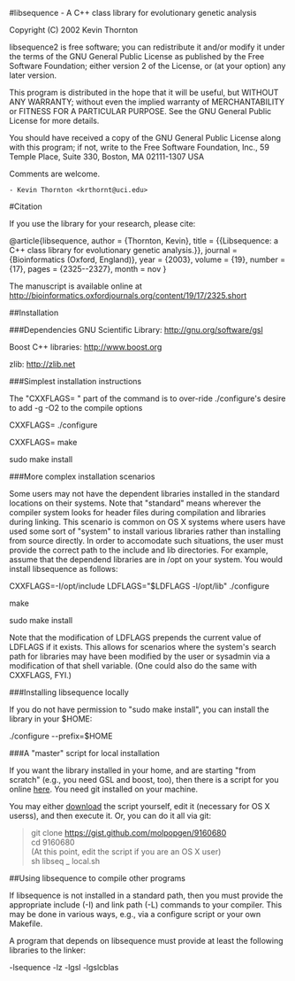 #libsequence - A C++ class library for evolutionary genetic analysis



  Copyright (C) 2002 Kevin Thornton

  libsequence2 is free software; you can redistribute it and/or modify
  it under the terms of the GNU General Public License as published by
  the Free Software Foundation; either version 2 of the License, or
  (at your option) any later version.

  This program is distributed in the hope that it will be useful,
  but WITHOUT ANY WARRANTY; without even the implied warranty of
  MERCHANTABILITY or FITNESS FOR A PARTICULAR PURPOSE.  See the
  GNU General Public License for more details.

  You should have received a copy of the GNU General Public License
  along with this program; if not, write to the Free Software
  Foundation, Inc., 59 Temple Place, Suite 330, Boston, MA  02111-1307  USA

Comments are welcome.

	- Kevin Thornton <krthornt@uci.edu>

#Citation

If you use the library for your research, please cite:

@article{libsequence,
author = {Thornton, Kevin},
title = {{Libsequence: a C++ class library for evolutionary genetic analysis.}},
journal = {Bioinformatics (Oxford, England)},
year = {2003},
volume = {19},
number = {17},
pages = {2325--2327},
month = nov
}

The manuscript is available online at http://bioinformatics.oxfordjournals.org/content/19/17/2325.short

##Installation

###Dependencies
GNU Scientific Library: http://gnu.org/software/gsl

Boost C++ libraries: http://www.boost.org

zlib: http://zlib.net

###Simplest installation instructions

The "CXXFLAGS= " part of the command is to over-ride ./configure's desire to add -g -O2 to the compile options

CXXFLAGS= ./configure

CXXFLAGS= make

sudo make install

###More complex installation scenarios

Some users may not have the dependent libraries installed in the standard locations on their systems.  Note that "standard" means wherever the compiler system looks for header files during compilation and libraries during linking.  This scenario is common on OS X systems where users have used some sort of "system" to install various libraries rather than installing from source directly.  In order to accomodate such situations, the user must provide the correct path to the include and lib directories.  For example, assume that the dependend libraries are in /opt on your system.  You would install libsequence as follows:

CXXFLAGS=-I/opt/include LDFLAGS="$LDFLAGS -l/opt/lib" ./configure

make

sudo make install

Note that the modification of LDFLAGS prepends the current value of LDFLAGS if it exists.  This allows for scenarios where the system's search path for libraries may have been modified by the user or sysadmin via a modification of that shell variable.  (One could also do the same with CXXFLAGS, FYI.)

###Installing libsequence locally

If you do not have permission to "sudo make install", you can install the library in your $HOME:

./configure --prefix=$HOME

###A "master" script for local installation

If you want the library installed in your home, and are starting "from scratch" (e.g., you need GSL and boost, too), then there is a script for you online [here](https://gist.github.com/molpopgen/9160680).  You need git installed on your machine.

You may either [download](https://gist.github.com/molpopgen/9160680) the script yourself, edit it (necessary for OS X userss), and then execute it.  Or, you can do it all via git:

> git clone https://gist.github.com/molpopgen/9160680<br>
> cd 9160680<br>
> (At this point, edit the script if you are an OS X user)<br>
> sh libseq _ local.sh<br>

##Using libsequence to compile other programs

If libsequence is not installed in a standard path, then you must provide the appropriate include (-I) and link path (-L) commands to your compiler.  This may be done in various ways, e.g., via a configure script or your own Makefile.

A program that depends on libsequence must provide at least the following libraries to the linker:

-lsequence -lz -lgsl -lgslcblas